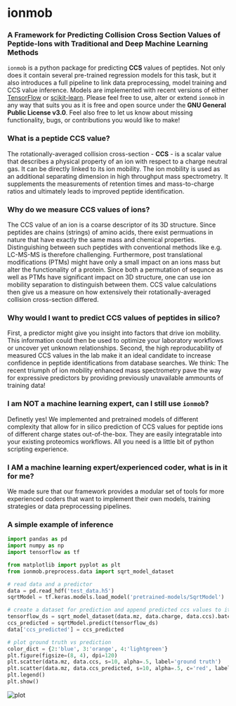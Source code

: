 # ionmob
### A Framework for Predicting Collision Cross Section Values of Peptide-Ions with Traditional and Deep Machine Learning Methods

```ionmob``` is a python package for predicting **CCS** values of peptides.
Not only does it contain several pre-trained regression models for this task, but it also introduces a full pipeline to link data preprocessing, model training and CCS value inference.
Models are implemented with recent versions of either [TensorFlow](https://www.tensorflow.org/) or [scikit-learn](https://scikit-learn.org/stable/). 
Please feel free to use, alter or extend ```ionmob``` in any way that suits you as it is free and open source under the **GNU General Public License v3.0**. 
Feel also free to let us know about missing functionality, bugs, or contributions you would like to make!

### What is a peptide CCS value?
The rotationally-averaged collision cross-section - **CCS** - is a scalar value that describes a physical property of an ion with respect to a charge neutral gas. 
It can be directly linked to its ion mobility. 
The ion mobility is used as an additional separating dimension in high throughput mass spectrometry.
It supplements the measurements of retention times and mass-to-charge ratios and ultimately leads to improved peptide identification.

### Why do we measure CCS values of ions?
The CCS value of an ion is a coarse descriptor of its 3D structure. 
Since peptides are chains (strings) of amino acids, there exist permuations in nature that have exactly the same mass and chemical properties. 
Distinguishing between such peptides with conventional methods like e.g. LC-MS-MS is therefore challenging.
Furthermore, post translational modifications (PTMs) might have only a small impact on an ions mass but alter the functionality of a protein.
Since both a permutation of sequnce as well as PTMs have significant impact on 3D structure, one can use ion mobility separation to distinguish between them.
CCS value calculations then give us a measure on how extensively their rotationally-averaged collision cross-section differed.

### Why would I want to predict CCS values of peptides in silico?
First, a predictor might give you insight into factors that drive ion mobility.
This information could then be used to optimize your laboratory workflows or uncover yet unknown relationships.
Second, the high reproducability of measured CCS values in the lab make it an ideal candidate to increase confidence in peptide identifications from database searches.
We think: The recent triumph of ion mobility enhanced mass spectrometry pave the way for expressive predictors by providing previously unavailable ammounts of training data!

### I am NOT a machine learning expert, can I still use ```ionmob```?
Definetly yes! 
We implemented and pretrained models of different complexity that allow for in silico prediction of CCS values for peptide ions of different charge states out-of-the-box. 
They are easily integratable into your existing proteomics workflows.
All you need is a little bit of python scripting experience.

### I AM a machine learning expert/experienced coder, what is in it for me?
We made sure that our framework provides a modular set of tools for more experienced coders that want to implement their own models, training strategies or data preprocessing pipelines.

### A simple example of inference
```python
import pandas as pd
import numpy as np
import tensorflow as tf

from matplotlib import pyplot as plt
from ionmob.preprocess.data import sqrt_model_dataset

# read data and a predictor
data = pd.read_hdf('test_data.h5')
sqrtModel = tf.keras.models.load_model('pretrained-models/SqrtModel')

# create a dataset for prediction and append predicted ccs values to it
tensorflow_ds = sqrt_model_dataset(data.mz, data.charge, data.ccs).batch(1024)
ccs_predicted = sqrtModel.predict(tensorflow_ds)
data['ccs_predicted'] = ccs_predicted

# plot ground truth vs prediction 
color_dict = {2:'blue', 3:'orange', 4:'lightgreen'}
plt.figure(figsize=(8, 4), dpi=120)
plt.scatter(data.mz, data.ccs, s=10, alpha=.5, label='ground truth')
plt.scatter(data.mz, data.ccs_predicted, s=10, alpha=.5, c='red', label='prediction')
plt.legend()
plt.show()
```

![plot]('./docs/images/sqrt_model.png')
